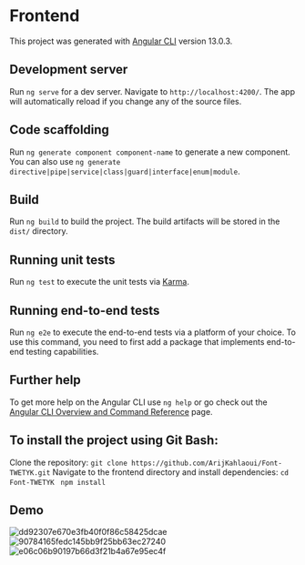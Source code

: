 # Frontend

This project was generated with [Angular CLI](https://github.com/angular/angular-cli) version 13.0.3.

## Development server

Run `ng serve` for a dev server. Navigate to `http://localhost:4200/`. The app will automatically reload if you change any of the source files.

## Code scaffolding

Run `ng generate component component-name` to generate a new component. You can also use `ng generate directive|pipe|service|class|guard|interface|enum|module`.

## Build

Run `ng build` to build the project. The build artifacts will be stored in the `dist/` directory.

## Running unit tests

Run `ng test` to execute the unit tests via [Karma](https://karma-runner.github.io).

## Running end-to-end tests

Run `ng e2e` to execute the end-to-end tests via a platform of your choice. To use this command, you need to first add a package that implements end-to-end testing capabilities.

## Further help

To get more help on the Angular CLI use `ng help` or go check out the [Angular CLI Overview and Command Reference](https://angular.io/cli) page.

## To install the project using Git Bash:

Clone the repository:
 ` git clone https://github.com/ArijKahlaoui/Font-TWETYK.git `
Navigate to the frontend directory and install dependencies:
  `cd Font-TWETYK`
 ` npm install`

## Demo 

![dd92307e670e3fb40f0f86c58425dcae](https://user-images.githubusercontent.com/82058469/208112227-1b1ffb94-c919-4bdf-9341-55b270ca0099.png)
![90784165fedc145bb9f25bb63ec27240](https://user-images.githubusercontent.com/82058469/208112248-5649914c-eecd-40f2-8012-310d670de9f9.png)
![e06c06b90197b66d3f21b4a67e95ec4f](https://user-images.githubusercontent.com/82058469/208112433-ac01cc18-c00f-4ea2-b5f2-187a7cd41d72.png)

